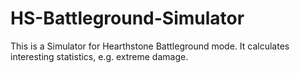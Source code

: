 # HS-Battleground-Simulator
This is a Simulator for Hearthstone Battleground mode. It calculates interesting statistics, e.g. extreme damage. 
